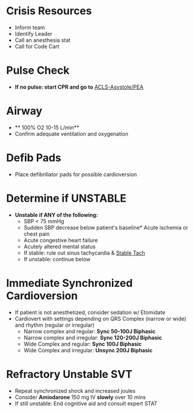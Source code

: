 # Crisis Resources
* Inform team
* Identify Leader
* Call an anesthesia stat
* Call for Code Cart

# Pulse Check 
* **If no pulse: start CPR and go to** [ACLS-Asystole/PEA]( ACLS-AsystolePEA)

# Airway 
* ** 100% O2 10-15 L/min**
* Confirm adequate ventilation and oxygenation 

# Defib Pads 
* Place defibrillator pads for possible cardioversion 

# Determine if UNSTABLE 
* **Unstable if ANY of the following:**
    * SBP < 75 mmHg
    * Sudden SBP decrease below patient's baseline* Acute ischemia or chest pain
    * Acute congestive heart failure
    * Acutely altered mental status
    * If stable: rule out sinus tachycardia & [Stable Tach](StableTach)
    * If unstable: continue below

# Immediate Synchronized Cardioversion
* If patient is not anesthetized, consider sedation w/ Etomidate
* Cardiovert with settings depending on QRS Complex (narrow or wide) and rhythm (regular or irregular)
    * Narrow complex and regular: **Sync 50-100J Biphasic**
    * Narrow complex and irregular: **Sync 120-200J Biphasic**
    * Wide Complex and regular: **Sync 100J Biphasic**
    * Wide Complex and irregular: **Unsync 200J Biphasic**

# Refractory Unstable SVT
* Repeat synchronized shock and increased joules
* Consider **Amiodarone** 150 mg IV **slowly** over 10 mins
* If still unstable: End cognitive aid and consult expert STAT